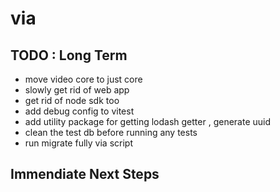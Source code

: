 # via

## TODO : Long Term

- move video core to just core
- slowly get rid of web app
- get rid of node sdk too
- add debug config to vitest
- add utility package for getting lodash getter , generate uuid
- clean the test db before running any tests
- run migrate fully via script

## Immendiate Next Steps
